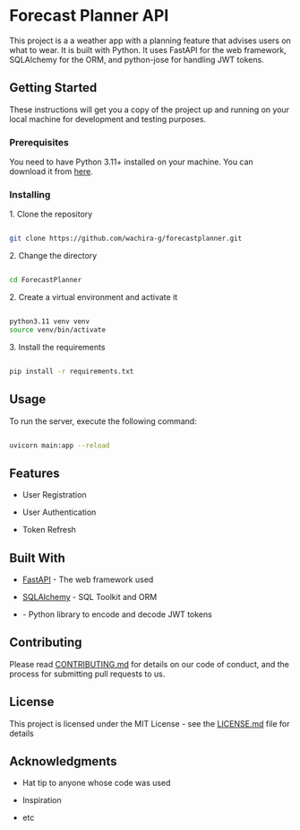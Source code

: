 # Forecast Planner API

This project is a a weather app with a planning feature that advises users on what to wear. It is built with Python. It uses FastAPI for the web framework, SQLAlchemy for the ORM, and python-jose for handling JWT tokens.

## Getting Started

These instructions will get you a copy of the project up and running on your local machine for development and testing purposes.

### Prerequisites

You need to have Python 3.11+ installed on your machine. You can download it from [here](https://www.python.org/downloads/).

### Installing

1\. Clone the repository

```bash

git clone https://github.com/wachira-g/forecastplanner.git

```

2\. Change the directory

```bash

cd ForecastPlanner

```
2\. Create a virtual environment and activate it
```bash

python3.11 venv venv
source venv/bin/activate

```

3\. Install the requirements

```bash

pip install -r requirements.txt

```

## Usage

To run the server, execute the following command:

```bash

uvicorn main:app --reload

```

## Features

- User Registration

- User Authentication

- Token Refresh

## Built With

- [FastAPI](https://fastapi.tiangolo.com/) - The web framework used

- [SQLAlchemy](https://www.sqlalchemy.org/) - SQL Toolkit and ORM

- []() - Python library to encode and decode JWT tokens

## Contributing

Please read [CONTRIBUTING.md](https://gist.github.com/...) for details on our code of conduct, and the process for submitting pull requests to us.

## License

This project is licensed under the MIT License - see the [LICENSE.md](LICENSE.md) file for details

## Acknowledgments

- Hat tip to anyone whose code was used

- Inspiration

- etc
